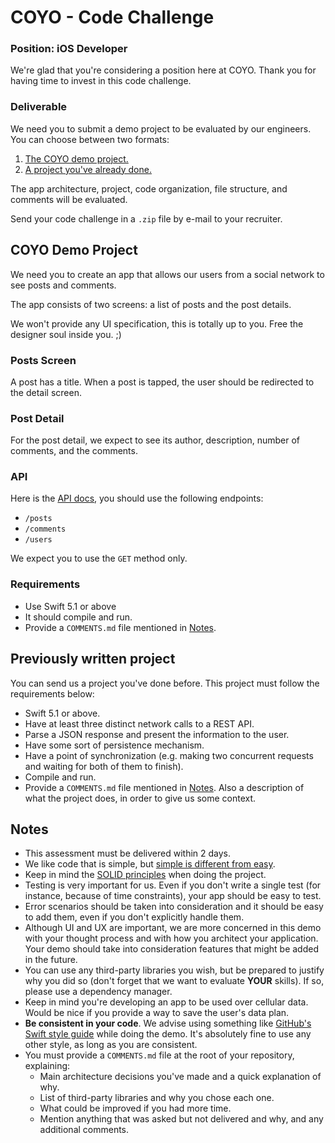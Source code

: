 # COYO - Code Challenge
### Position: iOS Developer

We're glad that you're considering a position here at COYO. Thank you for having time to invest in this code challenge.

### Deliverable

We need you to submit a demo project to be evaluated by our engineers. You can choose between two formats:

1. [The COYO demo project.](#coyo-demo-Project)
2. [A project you've already done.](#previously-written-project)

The app architecture, project, code organization, file structure, and comments will be evaluated.

Send your code challenge in a `.zip` file by e-mail to your recruiter.

## COYO Demo Project

We need you to create an app that allows our users from a social network to see posts and comments.

The app consists of two screens: a list of posts and the post details.

We won't provide any UI specification, this is totally up to you. Free the designer soul inside you. ;)

### Posts Screen

A post has a title. When a post is tapped, the user should be redirected to the detail screen.

### Post Detail

For the post detail, we expect to see its author, description, number of comments, and the comments.

### API

Here is the [API docs](http://jsonplaceholder.typicode.com), you should use the following endpoints:

 - `/posts`
 - `/comments`
 - `/users`

We expect you to use the `GET` method only.

### Requirements

- Use Swift 5.1 or above
- It should compile and run.
- Provide a `COMMENTS.md` file mentioned in [Notes](#notes).

## Previously written project

You can send us a project you've done before. This project must follow the requirements below:

 - Swift 5.1 or above.
 - Have at least three distinct network calls to a REST API.
 - Parse a JSON response and present the information to the user.
 - Have some sort of persistence mechanism.
 - Have a point of synchronization (e.g. making two concurrent requests and waiting for both of them to finish).
 - Compile and run.
 - Provide a `COMMENTS.md` file mentioned in [Notes](#notes). Also a description of what the project does, in order to give us some context.

## Notes

* This assessment must be delivered within 2 days.
* We like code that is simple, but [simple is different from easy](https://www.infoq.com/presentations/Simple-Made-Easy).
* Keep in mind the [SOLID principles](https://en.wikipedia.org/wiki/SOLID_(object-oriented_design)) when doing the project.
* Testing is very important for us. Even if you don't write a single test (for instance, because of time constraints), your app should be easy to test.
* Error scenarios should be taken into consideration and it should be easy to add them, even if you don't explicitly handle them.
* Although UI and UX are important, we are more concerned in this demo with your thought process and with how you architect your application. Your demo should take into consideration features that might be added in the future.
* You can use any third-party libraries you wish, but be prepared to justify why you did so (don't forget that we want to evaluate **YOUR** skills). If so, please use a dependency manager.
* Keep in mind you're developing an app to be used over cellular data. Would be nice if you provide a way to save the user's data plan.
* **Be consistent in your code**. We advise using something like [GitHub's Swift style guide](https://github.com/github/swift-style-guide) while doing the demo. It's absolutely fine to use any other style, as long as you are consistent.
* You must provide a `COMMENTS.md` file at the root of your repository, explaining:
    * Main architecture decisions you've made and a quick explanation of why.
    * List of third-party libraries and why you chose each one.
    * What could be improved if you had more time.
    * Mention anything that was asked but not delivered and why, and any additional comments.
